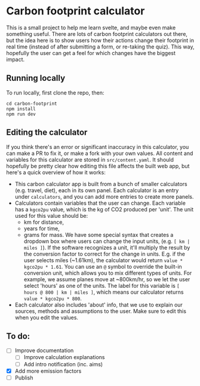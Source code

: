 # Carbon footprint calculator

This is a small project to help me learn svelte, and maybe even make something
useful. There are lots of carbon footprint calculators out there, but the idea
here is to show users how their actions change their footprint in real time
(instead of after submitting a form, or re-taking the quiz). This way, hopefully
the user can get a feel for which changes have the biggest impact.

## Running locally

To run locally, first clone the repo, then:

```
cd carbon-footprint
npm install
npm run dev
```

## Editing the calculator

If you think there's an error or significant inaccuracy in this calculator, you
can make a PR to fix it, or make a fork with your own values. All content and
variables for this calculator are stored in `src/content.yaml`. It should
hopefully be pretty clear how editing this file affects the built web app, but
here's a quick overview of how it works:

- This carbon calculator app is built from a bunch of smaller calculators (e.g.
  travel, diet), each in its own panel. Each calculator is an entry under
  `calculators`, and you can add more entries to create more panels.
- Calculators contain variables that the user can change. Each variable has a
  `kgco2pu` value, which is the kg of CO2 produced per 'unit'. The unit used
  for this value should be:
    - km for distance,
    - years for time,
    - grams for mass.
  We have some special syntax that creates a dropdown box where users can
  change the input units, (e.g. `[ km | miles ]`). If the software recognizes a
  unit, it'll multiply the result by the conversion factor to correct for the
  change in units. E.g. if the user selects miles (~1.61km), the calculator
  would return `value * kgco2pu * 1.61`. You can use an `@` symbol to override
  the built-in conversion unit, which allows you to mix different types of
  units. For example, we assume planes move at ~800km/hr, so we let the user
  select 'hours' as one of the units. The label for this variable is `[ hours @
  800 | km | miles ]`, which means our calculator returns `value * kgco2pu *
  800`.
- Each calculator also includes 'about' info, that we use to explain our
  sources, methods and assumptions to the user. Make sure to edit this when you
  edit the values.


## To do:

- [ ] Improve documentation
  - [ ] Improve calculation explanations
  - [ ] Add intro notification (inc. aims)
- [x] Add more emission factors
- [ ] Publish
